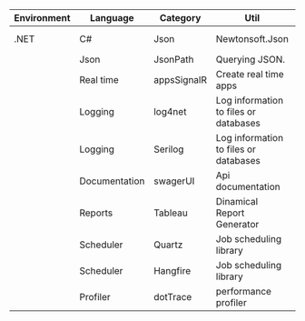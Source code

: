 Environment     |	Language    |	Category      		        |	Util              	|	Description 											|	
| ------------- | ------------- | ------------------------- 	| -------------------- 	| -------------------------------------------------------- 	|
| .NET          |  C#		    | Json          		        |Newtonsoft.Json	    |Json framework.										    |
|				                | Json                          |JsonPath               |Querying JSON.                                             |
|				                | Real time                     |appsSignalR            |Create real time apps                                      |
|				                | Logging                       |log4net       	        |Log information to files or databases                      |
|				                | Logging                       |Serilog       	        |Log information to files or databases                      |
|				                | Documentation                 |swagerUI      	        |Api documentation                                          |
|				                | Reports                       |Tableau       	        |Dinamical Report Generator                                 |
|				                | Scheduler                     |Quartz        	        |Job scheduling library                                     |
|				                | Scheduler                     |Hangfire      	        |Job scheduling library                                     |
|				                | Profiler                      |dotTrace      	        |performance profiler                                       |